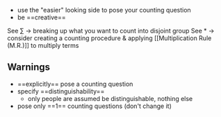 - use the "easier" looking side to pose your counting question 
- be ==creative== 

See $\sum$ -> breaking up what you want to count into disjoint group 
See $*$ -> consider creating a counting procedure & applying [[Multiplication Rule (M.R.)]] to multiply terms 

## Warnings
- ==explicitly== pose a counting question 
- specify ==distinguishability== 
	- only people are assumed be distinguishable, nothing else 
- pose only ==1== counting questions (don't change it)